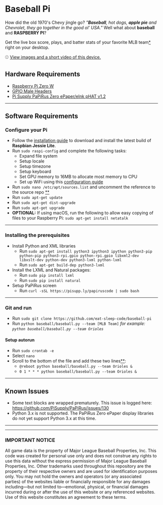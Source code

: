 # Baseball Pi

How did the old 1970's Chevy jingle go?  *"**Baseball**, hot dogs, **apple pie** and Chevrolet, they go together in the good ol’ USA."*   Well what about **baseball** and **RASPBERRY PI**?   

Get the live box score, plays, and batter stats of your favorite MLB team[\*](#important-notice) right on your desktop.

:baseball: [View images and a short video of this device.](https://eat-sleep-code.com/blog/get-the-live-box-score-plays-and-batter-stats-of-your-favorite-mlb-team-right-on-your-desktop)

## Hardware Requirements
* [Raspberry Pi Zero W](https://www.adafruit.com/product/3400)
* [GPIO Male Headers](https://www.adafruit.com/product/3413)
* [Pi Supply PaPiRus Zero ePaper/eInk pHAT v1.2](https://www.adafruit.com/product/3335)

___

## Software Requirements
### Configure your Pi ###
* Follow the [installation guide](https://www.raspberrypi.org/downloads/raspbian/) to download and install the latest build of **Raspbian Jessie Lite**.
* Run `sudo raspi-config` and complete the following tasks:
  * Expand file system
  * Setup locale
  * Setup timezone
  * Setup keyboard
  * Set GPU memory to 16MB to allocate most memory to CPU
  * Set up WiFi using this [configuration guide](https://www.raspberrypi.org/documentation/configuration/wireless/wireless-cli.md)
* Run `sudo nano /etc/apt/sources.list` and uncomment the reference to the source repo [\*\*](https://www.nano-editor.org/dist/v2.8/nano.html)
* Run `sudo apt-get update`
* Run `sudo apt-get dist-upgrade`
* Run `sudo apt-get upgrade`
* **OPTIONAL:** If using macOS, run the following to allow easy copying of files to your Raspberry Pi: `sudo apt-get install netatalk`
___

### Installing the prerequisites ###
* Install Python and XML libraries
  * Run `sudo apt-get install python3 ipython3 ipython python3-pip python-pip python3-rpi.gpio python-rpi.gpio libxml2-dev libxslt-dev python-dev python3-lxml python-lxml`
  * Run `sudo apt-get build-dep python3-lxml`
* Install the LXML and Natural packages:
  * Run `sudo pip install lxml`
  * Run `sudo pip install natural`
* Setup PaPiRus screen
  * Run `curl -sSL https://pisupp.ly/papiruscode | sudo bash`

___

### Git and run ###
* Run `sudo git clone https://github.com/eat-sleep-code/baseball-pi`
* Run `python baseball/baseball.py --team [MLB Team]`   _for example: `python baseball/baseball.py --team Orioles`_
#### Setup autorun ####
* Run `sudo crontab -e`
* Select `nano`
* Scroll to the bottom of the file and add these two lines[\*\*](https://www.nano-editor.org/dist/v2.8/nano.html):
    * `@reboot python baseball/baseball.py --team Orioles &`
    * `0 1 * * * python baseball/baseball.py --team Orioles &`
___

## Known Issues
* Some text blocks are wrapped prematurely.   This issue is logged here: https://github.com/PiSupply/PaPiRus/issues/130
* Python 3.x is not supported.  The PaPiRus Zero ePaper display libraries do not yet support Python 3.x at this time.   

___
___

### IMPORTANT NOTICE ###
All game data is the property of Major League Baseball Properties, Inc.    This code was created for personal use only and does not construe any rights to use this data without the express permission of Major League Baseball Properties, Inc.   Other trademarks used throughout this repository are the property of their respective owners and are used for identification purposes only.   You may not hold the owners and operators (or any associated parties) of the <eat-sleep-code /> websites liable or financially responsible for any damages including—but not limited to—emotional, physical, or financial damages incurred during or after the use of this website or any referenced websites. Use of this website constitutes an agreement to these terms.







